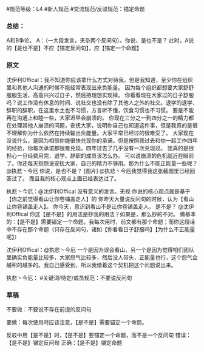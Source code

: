 #规范等级：L4 
#新人规范
#交流规范/反驳规范：锚定命题
### 总结：
A和B争论。
A：（一大段发言，夹杂两个反问句）。你说，是也不是？
此时，A说的【是也不是】不应【锚定反问句】，应【锚定一个命题】

### 原文
沈伊利Offical：我不知道你应该拿什么方式对待我，但是我知道，至少你在组织里和其他人沟通的时候不能经常表现出来负能量。
因为每个组织都想要大家舒舒服服生活，高高兴兴过日子，然后把理想实现掉。
你看看现在大家过的日子舒服吗？说工作没有休息的时间、说社交也没有除了其他人之外的社交。退学的退学、辞职的辞职，在这里水土也不习惯，方言听不懂，饮食习惯也不习惯。
要是不能再在沟通上和睦一些，大家迟早会崩溃的。
你现在三分之一到四分之一的精力都在处理其他人崩溃的问题，安抚大家，说明你自己也知道这件事，但是我真的是很不理解你为什么依然在持续输出负能量。大家平常已经过的很难受了。
大家现在没说什么，是因为相信你能很快兑现你的承诺。但是按照我过去和你一起工作四年的经验，你每次承诺都很难兑现。四年过去了几乎没有一次兑现过。
我真的是很担心一旦经费用完，退学、辞职的成员该怎么办。
可以说崩溃的危机就近在眼前了。你还每天抱怨说安抚大家，自己的精力不够用。那为什么不能正能量一些呢？
@执悲丶今厄 你说，是也不是？
[图片]
@执悲丶今厄我觉得我这张截图里已经回答过了。
而且我的核心观点上面已经表达过了。

执悲丶今厄：@沈伊利Offical 没有意义的发言。无视
你说的核心观点就是基于【你之前觉得看山让你卷铺盖走人】的
你昨天大量说反问句的时候，认为【看山让你卷铺盖走人】。
你今天，意识到看山不是让你卷铺盖走人。
是不是？
@沈伊利Offical 你这【是不是】的用法是抄我的用法？如果是，那么抄的不对。
做基本的：【是不是】需要锚定一个命题。我每次用时，前文都有那个命题；而你这段话中不存在那个命题（只存在反问句，诸如【你看看日子舒服吗】【为什么不正能量呢】）

沈伊利Offical：@执悲丶今厄
一个是因为误会看山，另一个是因为觉得咱们团队里确实负能量比较多，大家怨气比较多，然后没人带头，正能量也行，这个怨气会越积的越多的。我自己感受到，所以我借着这个契机把这个问题说出来。

执悲丶今厄：
#关键词/待定/成员规范：不要说反问句


### 草稿
不要做：不要说不存在前提的反问句

要做：每次使用时应该注意，【是不是】需要锚定一个命题。

反驳中用【是不是】时，【是不是】要锚定一个命题，而不是一个反问句
错误：【是不是】锚定反问句
正确：【是不是】锚定命题